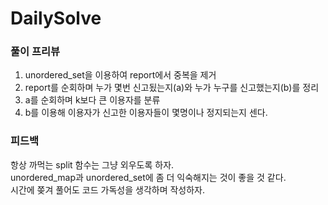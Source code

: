 # DailySolve

### 풀이 프리뷰

1. unordered_set을 이용하여 report에서 중복을 제거
2. report를 순회하며 누가 몇번 신고됬는지(a)와 누가 누구를 신고했는지(b)를 정리
3. a를 순회하며 k보다 큰 이용자를 분류
4. b를 이용해 이용자가 신고한 이용자들이 몇명이나 정지되는지 센다.
       
       
### 피드백

항상 까먹는 split 함수는 그냥 외우도록 하자.   
unordered_map과 unordered_set에 좀 더 익숙해지는 것이 좋을 것 같다.   
시간에 쫒겨 풀어도 코드 가독성을 생각하며 작성하자.   
